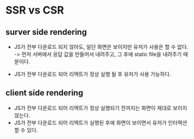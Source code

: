 # SSR vs CSR

## surver side rendering

- JS가 전부 다운로드 되지 않아도, 일단 화면은 보이지만 유저가 사용은 할 수 없다.
  -> 먼저 서버에서 응답 값을 만들어서 내려주고, 그 후에 static file을 내려주기 때문이다.

- JS가 전부 다운로드 되어 리액트가 정상 실행 될 후 유저가 사용 가능하다.

## client side rendering

- JS가 전부 다운로드 되어 리액트가 정상 실행되기 전까지는 화면이 제대로 보이지 않는다.
- JS가 전부 다운로드 되어 리액트가 실행된 후에 화면이 보이면서 유저가 인터렉션 할 수 있다.

